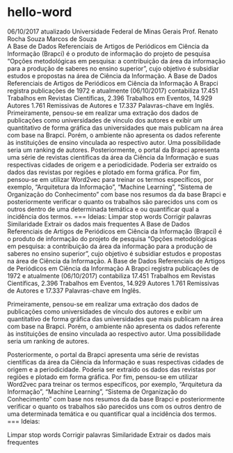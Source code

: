 # hello-word
06/10/2017 atualizado
Universidade Federal de Minas Gerais
Prof. Renato Rocha Souza
Marcos de Souza  
A Base de Dados Referenciais de Artigos de Periódicos em Ciência da Informação (Brapci) é o produto de informação do projeto de pesquisa “Opções metodológicas em pesquisa: a contribuição da área da informação para a produção de saberes no ensino superior”, cujo objetivo é subsidiar estudos e propostas na área de Ciência da Informação.    A Base de Dados Referenciais de Artigos de Periódicos em  Ciência da Informação   A Brapci registra publicações de 1972 e atualmente (06/10/2017) contabiliza 17.451 Trabalhos em Revistas Científicas,  2.396 Trabalhos em Eventos, 14.929 Autores 1.761 Remissivas de Autores e 17.337 Palavras-chave em Inglês.  Primeiramente, pensou-se em realizar uma extração dos dados de publicações como universidades de vínculo dos autores e exibir um quantitativo de forma gráfica das universidades que mais publicam na área com base na Brapci. Porém, o ambiente não apresenta os dados referente às instituições de ensino vinculada ao respectivo autor. Uma possibilidade seria um ranking de autores.  Posteriormente, o portal da Brapci apresenta uma série de revistas científicas da área da Ciência da Informação e suas respectivas cidades de origem e a  periodicidade. Poderia ser extraído os dados das revistas por regiões e plotado em forma gráfica.   Por fim, pensou-se em utilizar Word2vec para treinar os termos específicos, por exemplo, “Arquitetura da Informação”, “Machine Learning”, “Sistema de Organização do Conhecimento” com base nos resumos da da base Brapci e posteriormente verificar o quanto os trabalhos são parecidos uns com os outros dentro de uma determinada temática e ou quantificar qual a incidência dos termos.    === Ideias:  Limpar stop words Corrigir palavras Similaridade Extrair os dados mais frequentes
A Base de Dados Referenciais de Artigos de Periódicos em Ciência da Informação (Brapci) é o produto de informação do projeto de pesquisa “Opções metodológicas em pesquisa: a contribuição da área da informação para a produção de saberes no ensino superior”, cujo objetivo é subsidiar estudos e propostas na área de Ciência da Informação. 
A Base de Dados Referenciais de Artigos de Periódicos em Ciência da Informação 
A Brapci registra publicações de 1972 e atualmente (06/10/2017) contabiliza 17.451 Trabalhos em Revistas Científicas,  2.396 Trabalhos em Eventos, 14.929 Autores
1.761 Remissivas de Autores e 17.337 Palavras-chave em Inglês.

Primeiramente, pensou-se em realizar uma extração dos dados de publicações como universidades de vínculo dos autores e exibir um quantitativo de forma gráfica das universidades que mais publicam na área com base na Brapci. Porém, o ambiente não apresenta os dados referente às instituições de ensino vinculada ao respectivo autor. Uma possibilidade seria um ranking de autores.

Posteriormente, o portal da Brapci apresenta uma série de revistas científicas da área da Ciência da Informação e suas respectivas cidades de origem e a  periodicidade. Poderia ser extraído os dados das revistas por regiões e plotado em forma gráfica. 
Por fim, pensou-se em utilizar Word2vec para treinar os termos específicos, por exemplo, “Arquitetura da Informação”, “Machine Learning”, “Sistema de Organização do Conhecimento” com base nos resumos da da base Brapci e posteriormente verificar o quanto os trabalhos são parecidos uns com os outros dentro de uma determinada temática e ou quantificar qual a incidência dos termos. 
=== Ideias: 

Limpar stop words
Corrigir palavras
Similaridade
Extrair os dados mais frequentes
